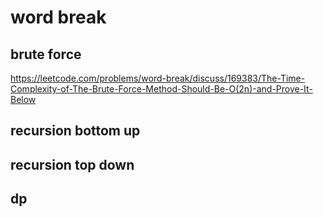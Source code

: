 #  word break

## brute force
https://leetcode.com/problems/word-break/discuss/169383/The-Time-Complexity-of-The-Brute-Force-Method-Should-Be-O(2n)-and-Prove-It-Below 

## recursion  bottom up
## recursion top down
## dp 
